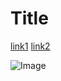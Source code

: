 # Title

[link1](https://something.com)
[link2](some-thing.html)

![Image](this_is_an_image.png)



